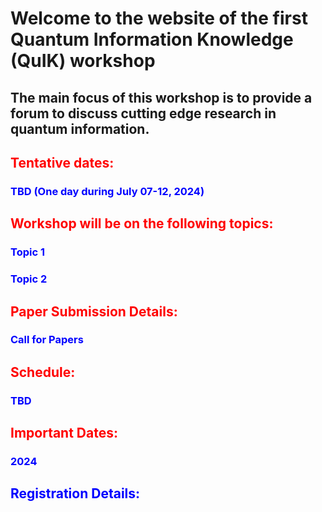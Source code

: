 # Welcome to the website of the first Quantum Information Knowledge (QuIK) workshop
## The main focus of this workshop is to provide a forum to discuss cutting edge research in quantum information. 
## <font color="red">Tentative dates: </font> 
### <font color="blue"> TBD (One day during July 07-12, 2024) </font>
## <font color="red"> Workshop will be on the following topics: </font> 
### <font color="blue"> Topic 1 </font>  
### <font color="blue"> Topic 2 </font> 
## <font color="red"> Paper Submission Details: </font> 
### <font color="blue"> Call for Papers </font> 
## <font color="red"> Schedule: </font> 
### <font color="blue"> TBD </font> 
## <font color="red"> Important Dates: </font> 
### <font color="blue"> 2024 </font> 
## <font color="blue"> Registration Details: </font> 